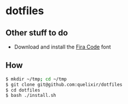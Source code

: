 # dotfiles

## Other stuff to do
- Download and install the [Fira Code](https://github.com/ryanoasis/nerd-fonts/releases/download/v3.4.0/FiraCode.zip) font

## How

```bash
$ mkdir ~/tmp; cd ~/tmp 
$ git clone git@github.com:quelixir/dotfiles
$ cd dotfiles
$ bash ./install.sh
```
